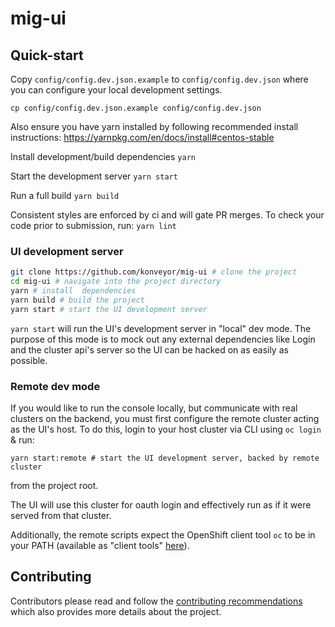# mig-ui

## Quick-start

Copy `config/config.dev.json.example` to `config/config.dev.json` where you can
configure your local development settings.

`cp config/config.dev.json.example config/config.dev.json`

Also ensure you have yarn installed by following recommended install instructions:
https://yarnpkg.com/en/docs/install#centos-stable

Install development/build dependencies
`yarn`

Start the development server
`yarn start`

Run a full build
`yarn build`

Consistent styles are enforced by ci and will gate PR merges. To check your code prior
to submission, run:
`yarn lint`

### UI development server

```bash
git clone https://github.com/konveyor/mig-ui # clone the project
cd mig-ui # navigate into the project directory
yarn # install  dependencies
yarn build # build the project
yarn start # start the UI development server
```

`yarn start` will run the UI's development server in "local" dev mode. The purpose of
this mode is to mock out any external dependencies like Login and the cluster api's
server so the UI can be hacked on as easily as possible.

### Remote dev mode

If you would like to run the console locally, but communicate with real clusters
on the backend, you must first configure the remote cluster acting as the UI's
host. To do this, login to your host cluster via CLI using `oc login` & run:

```
yarn start:remote # start the UI development server, backed by remote cluster
```

from the project root.

The UI will use this cluster for oauth login and effectively run as if it were
served from that cluster.

Additionally, the remote scripts expect the OpenShift client tool `oc` to be in
your PATH (available as "client tools" [here](https://github.com/openshift/origin/releases)).

## Contributing

Contributors please read and follow the [contributing recommendations](CONTRIBUTING.md)
which also provides more details about the project.
